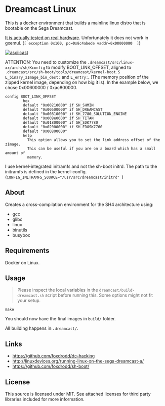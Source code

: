 # Dreamcast Linux

This is a docker environment that builds a mainline linux distro that is bootable on the Sega Dreamcast.

[It is actually tested on real hardware](https://github.com/foxdrodd/dc-hacking/blob/main/linux-on-dreamcast/linux-booting-dmesg.md). Unfortunately it does not work in gxemul. (`[ exception 0x160, pc=0x8c4abede vaddr=0x00000000  ]`)

[![asciicast](https://asciinema.org/a/722003.svg?t=6.5)](https://asciinema.org/a/722003?t=6.5)

ATTENTION: You need to customize the `.dreamcast/src/linux-xx/arch/sh/Kconfig` to modify BOOT_LINK_OFFSET, aligned to `.dreamcast/src/sh-boot/tools/dreamcast/kernel-boot.S` `L_binary_zImage_bin_dest:` and `L_entry:`. (The memory position of the zipped kernel image, depending on how big it is). In the example below, we chose 0x00600000 / 0xac800000.

```
config BOOT_LINK_OFFSET
        hex
        default "0x00210000" if SH_SHMIN
        default "0x00600000" if SH_DREAMCAST
        default "0x00810000" if SH_7780_SOLUTION_ENGINE
        default "0x009e0000" if SH_TITAN
        default "0x01800000" if SH_SDK7780
        default "0x02000000" if SH_EDOSK7760
        default "0x00800000"
        help
          This option allows you to set the link address offset of the zImage.
          This can be useful if you are on a board which has a small amount of
          memory.

```

I use kernel-integrated initramfs and not the sh-boot initrd. The path to the initramfs is defined in the kernel-config. (`CONFIG_INITRAMFS_SOURCE="/usr/src/dreamcast/initrd"
`)

## About

Creates a cross-compilation environment for the SH4 architecture using:

* gcc
* glibc
* linux
* binutils
* busybox

## Requirements

Docker on Linux.

## Usage

> Please inspect the local variables in the `dreamcast/build-dreamcast.sh` script before running this. Some options might not fit your setup.

```
make
```

You should now have the final images in `build/` folder.

All building happens in `.dreamcast/`.

## Links

* https://github.com/foxdrodd/dc-hacking
* http://linuxdevices.org/running-linux-on-the-sega-dreamcast-a/
* https://github.com/foxdrodd/sh-boot/

## License

This source is licensed under MIT. See attached licenses for third party libraries included for more information.
